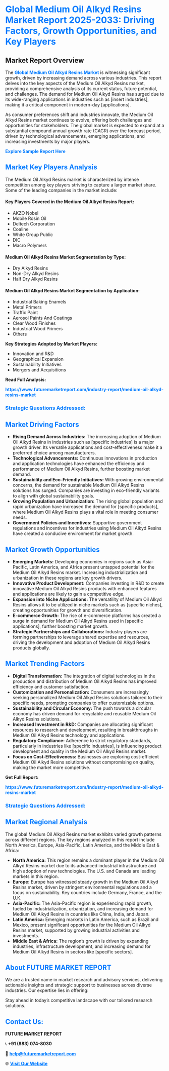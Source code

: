<h1 style="color: #007BFF;">Global Medium Oil Alkyd Resins Market Report 2025-2033: Driving Factors, Growth Opportunities, and Key Players</h1>

<section id="overview">
<h2>Market Report Overview</h2>
<p>The <a href="https://www.futuremarketreport.com/industry-report/medium-oil-alkyd-resins-market" style="color: #007BFF; text-decoration: none;"><strong>Global Medium Oil Alkyd Resins Market</strong></a> is witnessing significant growth, driven by increasing demand across various industries. This report delves into the key aspects of the Medium Oil Alkyd Resins market, providing a comprehensive analysis of its current status, future potential, and challenges. The demand for Medium Oil Alkyd Resins has surged due to its wide-ranging applications in industries such as [insert industries], making it a critical component in modern-day [applications].</p>
<p>As consumer preferences shift and industries innovate, the Medium Oil Alkyd Resins market continues to evolve, offering both challenges and opportunities for stakeholders. The global market is expected to expand at a substantial compound annual growth rate (CAGR) over the forecast period, driven by technological advancements, emerging applications, and increasing investments by major players.</p>
</section>

<section id="overview">
<p><a href="https://www.futuremarketreport.com/request-sample/reportId=50511" style="color: #007BFF; text-decoration: none;"><strong>Explore Sample Report Here</strong></a></p>
</section>

<section id="key-players">
<h2 style="color: #007BFF;">Market Key Players Analysis</h2>
<p>The Medium Oil Alkyd Resins market is characterized by intense competition among key players striving to capture a larger market share. Some of the leading companies in the market include:</p>
<h4>Key Players Covered in the Medium Oil Alkyd Resins Report:</h4>
<ul><li>AKZO Nobel</li><li>Mobile Rosin Oil</li><li>Deltech Corporation</li><li>Coaline</li><li>White Group Public</li><li>DIC</li><li>Macro Polymers</li></ul>
<h4>Medium Oil Alkyd Resins Market Segmentation by Type:</h4>
<ul><li>Dry Alkyd Resins</li><li>Non-Dry Alkyd Resins</li><li>Half Dry Alkyd Resins</li></ul>

<h4>Medium Oil Alkyd Resins Market Segmentation by Application:</h4>
<ul><li>Industrial Baking Enamels</li><li>Metal Primers</li><li>Traffic Paint</li><li>Aerosol Paints And Coatings</li><li>Clear Wood Finishes</li><li>Industrial Wood Primers</li><li>Others</li></ul>
<p><strong>Key Strategies Adopted by Market Players:</strong></p>
<ul>
<li>Innovation and R&D</li>
<li>Geographical Expansion</li>
<li>Sustainability Initiatives</li>
<li>Mergers and Acquisitions</li>
</ul>
</section>

<section>
<p><strong>Read Full Analysis: </strong></p><a href="https://www.futuremarketreport.com/industry-report/medium-oil-alkyd-resins-market" style="color: #007BFF; text-decoration: none;"><strong>https://www.futuremarketreport.com/industry-report/medium-oil-alkyd-resins-market</strong></a>
<h3 style="color: #007BFF;">Strategic Questions Addressed:</h3>
</section>

<section id="driving-factors">
<h2 style="color: #007BFF;">Market Driving Factors</h2>
<ul>
<li><strong>Rising Demand Across Industries:</strong> The increasing adoption of Medium Oil Alkyd Resins in industries such as [specific industries] is a major growth driver. Its versatile applications and cost-effectiveness make it a preferred choice among manufacturers.</li>
<li><strong>Technological Advancements:</strong> Continuous innovations in production and application technologies have enhanced the efficiency and performance of Medium Oil Alkyd Resins, further boosting market demand.</li>
<li><strong>Sustainability and Eco-Friendly Initiatives:</strong> With growing environmental concerns, the demand for sustainable Medium Oil Alkyd Resins solutions has surged. Companies are investing in eco-friendly variants to align with global sustainability goals.</li>
<li><strong>Growing Population and Urbanization:</strong> The rising global population and rapid urbanization have increased the demand for [specific products], where Medium Oil Alkyd Resins plays a vital role in meeting consumer needs.</li>
<li><strong>Government Policies and Incentives:</strong> Supportive government regulations and incentives for industries using Medium Oil Alkyd Resins have created a conducive environment for market growth.</li>
</ul>
</section>

<section id="growth-opportunities">
<h2 style="color: #007BFF;">Market Growth Opportunities</h2>
<ul>
<li><strong>Emerging Markets:</strong> Developing economies in regions such as Asia-Pacific, Latin America, and Africa present untapped potential for the Medium Oil Alkyd Resins market. Increasing industrialization and urbanization in these regions are key growth drivers.</li>
<li><strong>Innovative Product Development:</strong> Companies investing in R&D to create innovative Medium Oil Alkyd Resins products with enhanced features and applications are likely to gain a competitive edge.</li>
<li><strong>Expansion into Niche Applications:</strong> The versatility of Medium Oil Alkyd Resins allows it to be utilized in niche markets such as [specific niches], creating opportunities for growth and diversification.</li>
<li><strong>E-commerce Growth:</strong> The rise of e-commerce platforms has created a surge in demand for Medium Oil Alkyd Resins used in [specific applications], further boosting market growth.</li>
<li><strong>Strategic Partnerships and Collaborations:</strong> Industry players are forming partnerships to leverage shared expertise and resources, driving the development and adoption of Medium Oil Alkyd Resins products globally.</li>
</ul>
</section>

<section id="trending-factors">
<h2 style="color: #007BFF;">Market Trending Factors</h2>
<ul>
<li><strong>Digital Transformation:</strong> The integration of digital technologies in the production and distribution of Medium Oil Alkyd Resins has improved efficiency and customer satisfaction.</li>
<li><strong>Customization and Personalization:</strong> Consumers are increasingly seeking personalized Medium Oil Alkyd Resins solutions tailored to their specific needs, prompting companies to offer customizable options.</li>
<li><strong>Sustainability and Circular Economy:</strong> The push towards a circular economy has driven demand for recyclable and reusable Medium Oil Alkyd Resins solutions.</li>
<li><strong>Increased Investment in R&D:</strong> Companies are allocating significant resources to research and development, resulting in breakthroughs in Medium Oil Alkyd Resins technology and applications.</li>
<li><strong>Regulatory Compliance:</strong> Adherence to strict regulatory standards, particularly in industries like [specific industries], is influencing product development and quality in the Medium Oil Alkyd Resins market.</li>
<li><strong>Focus on Cost-Effectiveness:</strong> Businesses are exploring cost-efficient Medium Oil Alkyd Resins solutions without compromising on quality, making the market more competitive.</li>
</ul>
</section>

<section>
<p><strong>Get Full Report: </strong></p><a href="https://www.futuremarketreport.com/industry-report/medium-oil-alkyd-resins-market" style="color: #007BFF; text-decoration: none;"><strong>https://www.futuremarketreport.com/industry-report/medium-oil-alkyd-resins-market</strong></a>
<h3 style="color: #007BFF;">Strategic Questions Addressed:</h3>
</section>


<section id="regional-analysis">
<h2 style="color: #007BFF;">Market Regional Analysis</h2>
<p>The global Medium Oil Alkyd Resins market exhibits varied growth patterns across different regions. The key regions analyzed in this report include North America, Europe, Asia-Pacific, Latin America, and the Middle East & Africa:</p>
<ul>
<li><strong>North America:</strong> This region remains a dominant player in the Medium Oil Alkyd Resins market due to its advanced industrial infrastructure and high adoption of new technologies. The U.S. and Canada are leading markets in this region.</li>
<li><strong>Europe:</strong> Europe has witnessed steady growth in the Medium Oil Alkyd Resins market, driven by stringent environmental regulations and a focus on sustainability. Key countries include Germany, France, and the U.K.</li>
<li><strong>Asia-Pacific:</strong> The Asia-Pacific region is experiencing rapid growth, fueled by industrialization, urbanization, and increasing demand for Medium Oil Alkyd Resins in countries like China, India, and Japan.</li>
<li><strong>Latin America:</strong> Emerging markets in Latin America, such as Brazil and Mexico, present significant opportunities for the Medium Oil Alkyd Resins market, supported by growing industrial activities and investments.</li>
<li><strong>Middle East & Africa:</strong> The region’s growth is driven by expanding industries, infrastructure development, and increasing demand for Medium Oil Alkyd Resins in sectors like [specific sectors].</li>
</ul>
</section>

<footer>
<h2 style="color: #007BFF;">About FUTURE MARKET REPORT</h2>
<p>We are a trusted name in market research and advisory services, delivering actionable insights and strategic support to businesses across diverse industries. Our expertise lies in offering:</p>

<p>Stay ahead in today’s competitive landscape with our tailored research solutions.</p>

<h2 style="color: #007BFF;">Contact Us:</h2>
<p><strong>FUTURE MARKET REPORT</strong></p>
<p>📞 <strong>+91 (883) 074-8030</strong></p>
<p>📧 <strong><a href="mailto:help@futuremarketreport.com" style="color: #007BFF;">help@futuremarketreport.com</a></strong></p>
<p>🌐 <strong><a href="https://www.futuremarketreport.com/" style="color: #007BFF;">Visit Our Website</a></strong></p>
</footer>